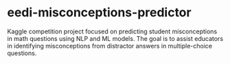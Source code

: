 # eedi-misconceptions-predictor
Kaggle competition project focused on predicting student misconceptions in math questions using NLP and ML models. The goal is to assist educators in identifying misconceptions from distractor answers in multiple-choice questions.
